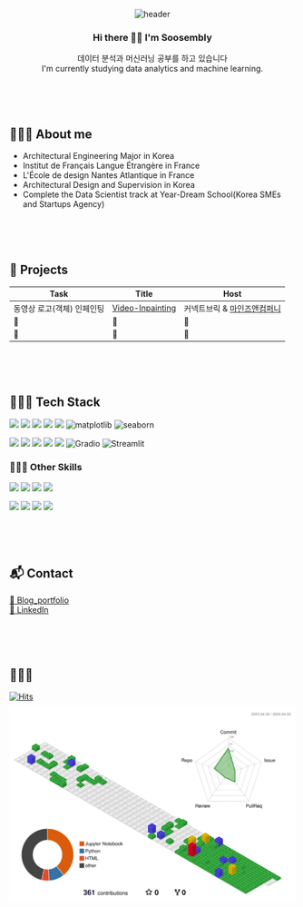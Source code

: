 <div align=center>

![header](https://capsule-render.vercel.app/api?type=venom&height=300&color=gradient&text=SooJIN%20&desc=Junior%20Data%20Scientist&reversal=false&fontColor=0CE5DB&rotate=-10&strokeWidth=0&animation=twinkling&descAlign=50&descAlignY=65)






### Hi there 👋🏻 I'm Soosembly
데이터 분석과 머신러닝 공부를 하고 있습니다
</br>
I'm currently studying data analytics and machine learning.

</div>

</br></br></br>
## 👩🏻‍💻 About me
- Architectural Engineering Major in Korea
- Institut de Français Langue Étrangère in France
- L'École de design Nantes Atlantique in France
- Architectural Design and Supervision in Korea
- Complete the Data Scientist track at Year-Dream School(Korea SMEs and Startups Agency)



</br></br></br>
## 🎯 Projects


| Task | Title | Host |
|--|--|--|
|동영상 로고(객체) 인페인팅|[Video-Inpainting](https://github.com/Soosembly/PJT-Video-Inpainting)|커넥트브릭 & [마인즈앤컴퍼니](https://mnc.ai/)|
| 🍋 | 🍋 | 🍋 |
| 🍒 | 🍒 | 🍒 |







</br></br></br>
## 🧗🏻‍♀️ Tech Stack
<img src="https://img.shields.io/badge/Python-3776AB?style=flat&logo=python&logoColor=white"/> <img src="https://img.shields.io/badge/Pandas-150458?style=flat&logo=Pandas&logoColor=white"/> <img src="https://img.shields.io/badge/Numpy-013243?style=flat&logo=Numpy&logoColor=white"/>  <img src="https://img.shields.io/badge/Scipy-8CAAE6?style=flat&logo=Scipy&logoColor=white"/> <img src="https://img.shields.io/badge/Scikit%20learn-F7931E?style=flat&logo=Scikit%20learn&logoColor=white"/> 
![matplotlib](http://img.shields.io/badge/-Matplotlib-FF6441?style=flat)
![seaborn](http://img.shields.io/badge/-Seaborn-1287B1?style=flat)

<img src="https://img.shields.io/badge/Pytorch-EE4C2C?style=flat&logo=pytorch&logoColor=white"/> <img src="https://img.shields.io/badge/Keras-D00000?style=flat&logo=Keras&logoColor=white"/> <img src="https://img.shields.io/badge/Tensorflow-FF6F00?style=flat&logo=Tensorflow&logoColor=white"/> <img src="https://img.shields.io/badge/Kaggle-20BEFF?style=flat&logo=Kaggle&logoColor=white"/> <img src="https://img.shields.io/badge/OpenCV-5C3EE8?style=flat&logo=OpenCV&logoColor=white"/>
![Gradio](https://img.shields.io/badge/Gradio-FE7F01.svg?style=flat&logo=Gradio&logoColor=white)
![Streamlit](https://img.shields.io/badge/Streamlit-white.svg?style=flat&logo=Streamlit&logoColor=ff4b4b)

### 🤸🏻‍♀️ Other Skills 
<img src="https://img.shields.io/badge/AutoCAD-E51050?style=flat&logo=AutoCAD&logoColor=white"/> <img src="https://img.shields.io/badge/Autodesk Revit-186BFF?style=flat&logo=AutoDesk Revit&logoColor=white"/> <img src="https://img.shields.io/badge/SketchUp-005F9E?style=flat&logo=sketchup&logoColor=white"/> <img src="https://img.shields.io/badge/Blender-E87D0D?style=flat&logo=Blender&logoColor=white"/>

<img src="https://img.shields.io/badge/Adobe-FF0000?style=flat&logo=adobe&logoColor=white"/> <img src="https://img.shields.io/badge/Adobe%20Photoshop-31A8FF?style=flat&logo=adobephotoshop&logoColor=white"/> <img src="https://img.shields.io/badge/Adobe%20Illustrator-FF9A00?style=flat&logo=adobeillustrator&logoColor=white"/> <img src="https://img.shields.io/badge/Adobe%20Indesign-FF3366?style=flat&logo=adobeindesign&logoColor=white"/>


 

</br></br></br>
## 📬 Contact

[🔗 Blog_portfolio]()
</br>
[🔗 LinkedIn](https://www.linkedin.com/in/%E2%9D%9Dsoojin-son%E2%9D%9E/)

</br></br></br>
## 🌱🌱🌱

[![Hits](https://hits.seeyoufarm.com/api/count/incr/badge.svg?url=https%3A%2F%2Fgithub.com%2Fsoosembly&count_bg=%230CE5DB&title_bg=%23B3BABA&icon=&icon_color=%23E7E7E7&title=hits&edge_flat=false)](https://hits.seeyoufarm.com)




![](./profile-3d-contrib/profile-gitblock.svg)





<!--
**Soosembly/Soosembly** is a ✨ _special_ ✨ repository because its `README.md` (this file) appears on your GitHub profile.

Here are some ideas to get you started:

- 🔭 I’m currently working on ...
- 🌱 I’m currently learning ...
- 👯 I’m looking to collaborate on ...
- 🤔 I’m looking for help with ...
- 💬 Ask me about ...
- 📫 How to reach me: ...
- 😄 Pronouns: ...
- ⚡ Fun fact: ...
-->
